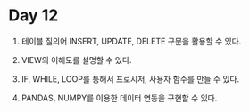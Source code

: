 # Day 12

1. 테이블 질의어 INSERT, UPDATE, DELETE 구문을 활용할 수 있다.

2. VIEW의 이해도를 설명할 수 있다.

3. IF, WHILE, LOOP를 통해서 프로시저, 사용자 함수를 만들 수 있다.

4. PANDAS, NUMPY를 이용한 데이터 연동을 구현할 수 있다.